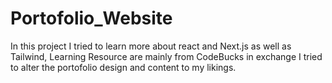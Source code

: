 # Portofolio_Website

In this project I tried to learn more about react and Next.js as well as Tailwind, Learning Resource are mainly from CodeBucks in exchange I tried to alter the portofolio design and content to my likings.
